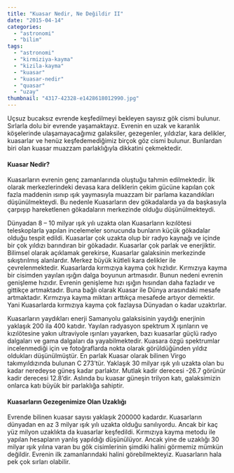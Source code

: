 ```yaml
---
title: "Kuasar Nedir, Ne Değildir II"
date: "2015-04-14"
categories: 
  - "astronomi"
  - "bilim"
tags: 
  - "astronomi"
  - "kirmiziya-kayma"
  - "kizila-kayma"
  - "kuasar"
  - "kuasar-nedir"
  - "quasar"
  - "uzay"
thumbnail: "4317-42328-e1428618012990.jpg"
---
```


Uçsuz bucaksız evrende keşfedilmeyi bekleyen sayısız gök cismi bulunur. Sırlarla dolu bir evrende yaşamaktayız. Evrenin en uzak ve karanlık köşelerinde ulaşamayacağımız galaksiler, gezegenler, yıldızlar, kara delikler, kuasarlar ve henüz keşfedemediğimiz birçok göz cismi bulunur. Bunlardan biri olan kuasar muazzam parlaklığıyla dikkatini çekmektedir.

#### Kuasar Nedir?

Kuasarların evrenin genç zamanlarında oluştuğu tahmin edilmektedir. İlk olarak merkezlerindeki devasa kara deliklerin çekim gücüne kapılan çok fazla maddenin ısınıp ışık yaymasıyla muazzam bir parlama kazandıkları düşünülmekteydi. Bu nedenle Kuasarların dev gökadalarda ya da başkasıyla çarpışıp hareketlenen gökadaların merkezinde olduğu düşünülmekteydi.

Dünyadan 8 – 10 milyar ışık yılı uzakta olan Kuasarların kızılötesi teleskoplarla yapılan incelemeler sonucunda bunların küçük gökadalar olduğu tespit edildi. Kuasarlar çok uzakta olup bir radyo kaynağı ve içinde bir çok yıldızı barındıran bir gökadadır. Kuasarlar çok parlak ve enerjiktir. Bilimsel olarak açıklamak gerekirse, Kuasarlar galaksinin merkezinde sıkıştırılmış alanlardır. Merkez büyük kütleli kara delikler ile çevrelenmektedir. Kuasarlarda kırmızıya kayma çok hızlıdır. Kırmızıya kayma bir cisimden yayılan ışığın dalga boyunun artmasıdır. Bunun nedeni evrenin genişleme hızıdır. Evrenin genişleme hızı ışığın hısından daha fazladır ve gittikçe artmaktadır. Buna bağlı olarak Kuasar ile Dünya arasındaki mesafe artmaktadır. Kırmızıya kayma miktarı arttıkça mesafede artıyor demektir. Yani Kuasarlarda kırmızıya kayma çok fazlaysa Dünyadan o kadar uzaktırlar.

Kuasarların yaydıkları enerji Samanyolu galaksisinin yaydığı enerjinin yaklaşık 200 ila 400 katıdır. Yayılan radyasyon spektrum X ışınların ve kızılötesine yakın ultraviyole ışınları yayarken, bazı kuasarlar güçlü radyo dalgaları ve gama dalgaları da yayabilmektedir. Kuasara özgü spektrumlar incelenmediği için ve fotoğraflarda nokta olarak görüldüğünden yıldız oldukları düşünülmüştür. En parlak Kuasar olarak bilinen Virgo takımyıldızında bulunan C 273’tür. Yaklaşık 30 milyar ışık yılı uzakta olan bu kadar neredeyse güneş kadar parlaktır. Mutlak kadir derecesi -26.7 görünür kadir derecesi 12.8’dir. Aslında bu kuasar güneşin trilyon katı, galaksimizin onlarca katı büyük bir parlaklığa sahiptir.

#### Kuasarların Gezegenimize Olan Uzaklığı

Evrende bilinen kuasar sayısı yaklaşık 200000 kadardır. Kuasarların dünyadan en az 3 milyar ışık yılı uzakta olduğu sanılıyordu. Ancak bir kaç yüz milyon uzaklıkta da kuasarlar keşfedildi. Kırmızıya kayma metodu ile yapılan hesapların yanlış yapıldığı düşünülüyor. Ancak yine de uzaklığı 30 milyar ışık yılına varan bu gök cisimlerinin şimdiki halini görmemiz mümkün değildir. Evrenin ilk zamanlarındaki halini görebilmekteyiz. Kuasarların hala pek çok sırları olabilir.
